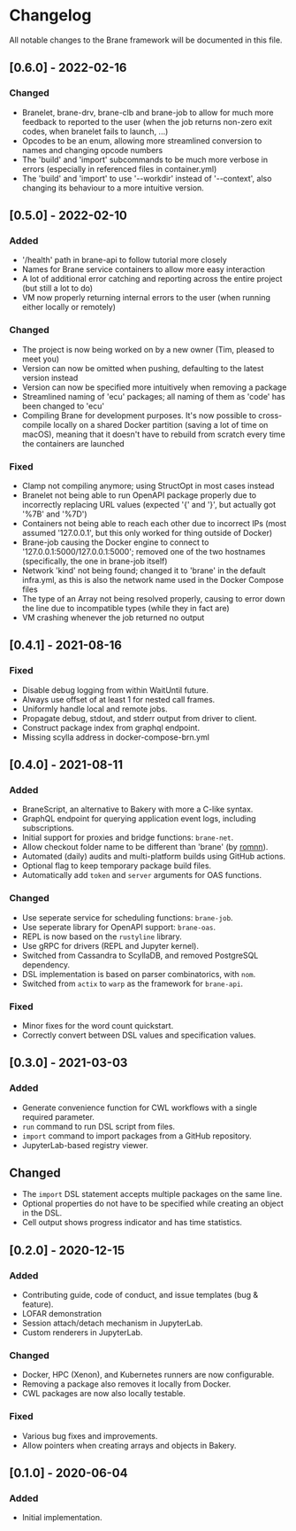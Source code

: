 # Changelog

All notable changes to the Brane framework will be documented in this file.

## [0.6.0] - 2022-02-16
### Changed
- Branelet, brane-drv, brane-clb and brane-job to allow for much more feedback to reported to the user (when the job returns non-zero exit codes, when branelet fails to launch, ...)
- Opcodes to be an enum, allowing more streamlined conversion to names and changing opcode numbers
- The 'build' and 'import' subcommands to be much more verbose in errors (especially in referenced files in container.yml)
- The 'build' and 'import' to use '--workdir' instead of '--context', also changing its behaviour to a more intuitive version.

## [0.5.0] - 2022-02-10
### Added
- '/health' path in brane-api to follow tutorial more closely
- Names for Brane service containers to allow more easy interaction
- A lot of additional error catching and reporting across the entire project (but still a lot to do)
- VM now properly returning internal errors to the user (when running either locally or remotely)

### Changed
- The project is now being worked on by a new owner (Tim, pleased to meet you)
- Version can now be omitted when pushing, defaulting to the latest version instead
- Version can now be specified more intuitively when removing a package
- Streamlined naming of 'ecu' packages; all naming of them as 'code' has been changed to 'ecu'
- Compiling Brane for development purposes. It's now possible to cross-compile locally on a shared Docker partition (saving a lot of time on macOS), meaning that it doesn't have to rebuild from scratch every time the containers are launched

### Fixed
- Clamp not compiling anymore; using StructOpt in most cases instead
- Branelet not being able to run OpenAPI package properly due to incorrectly replacing URL values (expected '{' and '}', but actually got '%7B' and '%7D')
- Containers not being able to reach each other due to incorrect IPs (most assumed '127.0.0.1', but this only worked for thing outside of Docker)
- Brane-job causing the Docker engine to connect to '127.0.0.1:5000/127.0.0.1:5000'; removed one of the two hostnames (specifically, the one in brane-job itself)
- Network 'kind' not being found; changed it to 'brane' in the default infra.yml, as this is also the network name used in the Docker Compose files
- The type of an Array not being resolved properly, causing to error down the line due to incompatible types (while they in fact are)
- VM crashing whenever the job returned no output

## [0.4.1] - 2021-08-16
### Fixed
- Disable debug logging from within WaitUntil future.
- Always use offset of at least 1 for nested call frames.
- Uniformly handle local and remote jobs.
- Propagate debug, stdout, and stderr output from driver to client.
- Construct package index from graphql endpoint.
- Missing scylla address in docker-compose-brn.yml

## [0.4.0] - 2021-08-11
### Added
- BraneScript, an alternative to Bakery with more a C-like syntax.
- GraphQL endpoint for querying application event logs, including subscriptions.
- Initial support for proxies and bridge functions: `brane-net`.
- Allow checkout folder name to be different than 'brane' (by [romnn](https://github.com/romnn)).
- Automated (daily) audits and multi-platform builds using GitHub actions.
- Optional flag to keep temporary package build files.
- Automatically add `token` and `server` arguments for OAS functions. 

### Changed
- Use seperate service for scheduling functions: `brane-job`.
- Use seperate library for OpenAPI support: `brane-oas`.
- REPL is now based on the `rustyline` library.
- Use gRPC for drivers (REPL and Jupyter kernel).
- Switched from Cassandra to ScyllaDB, and removed PostgreSQL dependency.
- DSL implementation is based on parser combinatorics, with `nom`.
- Switched from `actix` to `warp` as the framework for `brane-api`.

### Fixed
- Minor fixes for the word count quickstart.
- Correctly convert between DSL values and specification values.

## [0.3.0] - 2021-03-03
### Added
- Generate convenience function for CWL workflows with a single required parameter.
- `run` command to run DSL script from files. 
- `import` command to import packages from a GitHub repository.
- JupyterLab-based registry viewer.

## Changed
- The `import` DSL statement accepts multiple packages on the same line.
- Optional properties do not have to be specified while creating an object in the DSL.
- Cell output shows progress indicator and has time statistics.

## [0.2.0] - 2020-12-15
### Added
- Contributing guide, code of conduct, and issue templates (bug & feature).
- LOFAR demonstration
- Session attach/detach mechanism in JupyterLab.
- Custom renderers in JupyterLab.

### Changed
- Docker, HPC (Xenon), and Kubernetes runners are now configurable.
- Removing a package also removes it locally from Docker.
- CWL packages are now also locally testable.

### Fixed
- Various bug fixes and improvements.
- Allow pointers when creating arrays and objects in Bakery.

## [0.1.0] - 2020-06-04
### Added
- Initial implementation.
